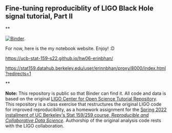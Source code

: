 ## Fine-tuning reproduciblity of LIGO Black Hole signal tutorial, Part II

** 

[![Binder](https://mybinder.org/badge_logo.svg)](https://mybinder.org/v2/gh/UCB-stat-159-s22/hw06-erinbhan/main?labpath=index.ipynb). 

For now, here is the my notebook website. Enjoy! :D 

https://ucb-stat-159-s22.github.io/hw06-erinbhan/

https://stat159.datahub.berkeley.edu/user/erinnbhan/proxy/8000/index.html?redirects=1


**

**Note:** This repository is public so that Binder can find it. All code and data is based on the original [LIGO Center for Open Science Tutorial Repository](https://github.com/losc-tutorial/LOSC_Event_tutorial). This repository is a class exercise that restructures the original LIGO code for improved reproducibility, as a homework assignment for the [Spring 2022 installment of UC Berkeley's Stat 159/259 course, _Reproducible and Collaborative Data Science_](https://ucb-stat-159-s22.github.io). Authorship of the original analysis code rests with the LIGO collaboration.
